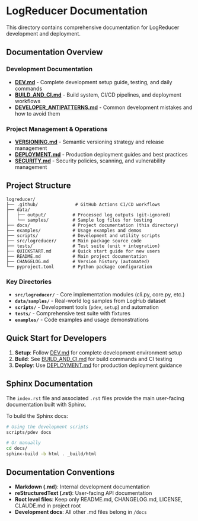 # LogReducer Documentation

This directory contains comprehensive documentation for LogReducer development and deployment.

## Documentation Overview

### Development Documentation
- **[DEV.md](DEV.md)** - Complete development setup guide, testing, and daily commands
- **[BUILD_AND_CI.md](BUILD_AND_CI.md)** - Build system, CI/CD pipelines, and deployment workflows
- **[DEVELOPER_ANTIPATTERNS.md](DEVELOPER_ANTIPATTERNS.md)** - Common development mistakes and how to avoid them

### Project Management & Operations
- **[VERSIONING.md](VERSIONING.md)** - Semantic versioning strategy and release management
- **[DEPLOYMENT.md](DEPLOYMENT.md)** - Production deployment guides and best practices
- **[SECURITY.md](SECURITY.md)** - Security policies, scanning, and vulnerability management

## Project Structure

```
logreducer/
├── .github/              # GitHub Actions CI/CD workflows
├── data/
│   ├── output/          # Processed log outputs (git-ignored)
│   └── samples/         # Sample log files for testing
├── docs/                # Project documentation (this directory)
├── examples/            # Usage examples and demos
├── scripts/             # Development and utility scripts
├── src/logreducer/      # Main package source code
├── tests/               # Test suite (unit + integration)
├── QUICKSTART.md        # Quick start guide for new users
├── README.md            # Main project documentation
├── CHANGELOG.md         # Version history (automated)
└── pyproject.toml       # Python package configuration
```

### Key Directories

- **`src/logreducer/`** - Core implementation modules (cli.py, core.py, etc.)
- **`data/samples/`** - Real-world log samples from LogHub dataset
- **`scripts/`** - Development tools (`pdev`, `setup`) and automation
- **`tests/`** - Comprehensive test suite with fixtures
- **`examples/`** - Code examples and usage demonstrations

## Quick Start for Developers

1. **Setup**: Follow [DEV.md](DEV.md) for complete development environment setup
2. **Build**: See [BUILD_AND_CI.md](BUILD_AND_CI.md) for build commands and CI testing
3. **Deploy**: Use [DEPLOYMENT.md](DEPLOYMENT.md) for production deployment guidance

## Sphinx Documentation

The `index.rst` file and associated `.rst` files provide the main user-facing documentation built with Sphinx.

To build the Sphinx docs:
```bash
# Using the development scripts
scripts/pdev docs

# Or manually  
cd docs/
sphinx-build -b html . _build/html
```

## Documentation Conventions

- **Markdown (.md)**: Internal development documentation
- **reStructuredText (.rst)**: User-facing API documentation  
- **Root level files**: Keep only README.md, CHANGELOG.md, LICENSE, CLAUDE.md in project root
- **Development docs**: All other .md files belong in `/docs`